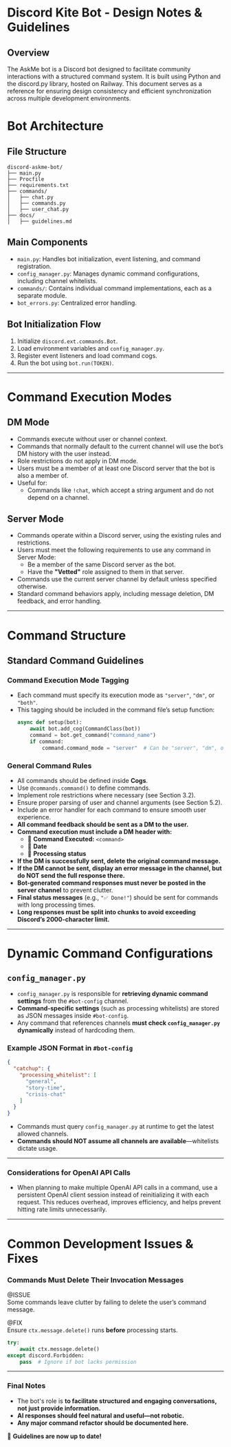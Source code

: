 # Discord Kite Bot - Design Notes & Guidelines

## Overview
The AskMe bot is a Discord bot designed to facilitate community interactions with a structured command system.
It is built using Python and the discord.py library, hosted on Railway. This document serves as a reference for
ensuring design consistency and efficient synchronization across multiple development environments.

# Bot Architecture

## File Structure
```
discord-askme-bot/
├── main.py
├── Procfile
├── requirements.txt
├── commands/
│   ├── chat.py
│   ├── commands.py
│   ├── user_chat.py
├── docs/
│   ├── guidelines.md
```

## Main Components
- `main.py`: Handles bot initialization, event listening, and command registration.
- `config_manager.py`: Manages dynamic command configurations, including channel whitelists.
- `commands/`: Contains individual command implementations, each as a separate module.
- `bot_errors.py`: Centralized error handling.

## Bot Initialization Flow
1. Initialize `discord.ext.commands.Bot`.
2. Load environment variables and `config_manager.py`.
3. Register event listeners and load command cogs.
4. Run the bot using `bot.run(TOKEN)`.

---

# Command Execution Modes

## DM Mode
- Commands execute without user or channel context.
- Commands that normally default to the current channel will use the bot’s DM history with the user instead.
- Role restrictions do not apply in DM mode.
- Users must be a member of at least one Discord server that the bot is also a member of.
- Useful for:
  - Commands like `!chat`, which accept a string argument and do not depend on a channel.

## Server Mode
- Commands operate within a Discord server, using the existing rules and restrictions.
- Users must meet the following requirements to use any command in Server Mode:
  - Be a member of the same Discord server as the bot.
  - Have the **"Vetted"** role assigned to them in that server.
- Commands use the current server channel by default unless specified otherwise.
- Standard command behaviors apply, including message deletion, DM feedback, and error handling.

---

# Command Structure

## Standard Command Guidelines

### Command Execution Mode Tagging
- Each command must specify its execution mode as `"server"`, `"dm"`, or `"both"`.
- This tagging should be included in the command file’s setup function:
  ```python
  async def setup(bot):
      await bot.add_cog(CommandClass(bot))
      command = bot.get_command("command_name")
      if command:
          command.command_mode = "server"  # Can be "server", "dm", or "both"
  ```

### General Command Rules
- All commands should be defined inside **Cogs**.
- Use `@commands.command()` to define commands.
- Implement role restrictions where necessary (see Section 3.2).
- Ensure proper parsing of user and channel arguments (see Section 5.2).
- Include an error handler for each command to ensure smooth user experience.
- **All command feedback should be sent as a DM to the user.**
- **Command execution must include a DM header with:**
  - 📢 **Command Executed:** `<command>`
  - 📅 **Date**
  - 📝 **Processing status**
- **If the DM is successfully sent, delete the original command message.**
- **If the DM cannot be sent, display an error message in the channel, but do NOT send the full response there.**
- **Bot-generated command responses must never be posted in the server channel** to prevent clutter.
- **Final status messages** (e.g., `"✅ Done!"`) should be sent for commands with long processing times.
- **Long responses **must be split into chunks** to avoid exceeding Discord’s 2000-character limit.**
---

# Dynamic Command Configurations

## `config_manager.py`
- `config_manager.py` is responsible for **retrieving dynamic command settings** from the `#bot-config` channel.
- **Command-specific settings** (such as processing whitelists) are stored as JSON messages inside `#bot-config`.
- Any command that references channels **must check `config_manager.py` dynamically** instead of hardcoding them.

### Example JSON Format in `#bot-config`
```json
{
  "catchup": {
    "processing_whitelist": [
      "general",
      "story-time",
      "crisis-chat"
    ]
  }
}
```
- Commands must query `config_manager.py` at runtime to get the latest allowed channels.
- **Commands should NOT assume all channels are available**—whitelists dictate usage.

---

### Considerations for OpenAI API Calls

- When planning to make multiple OpenAI API calls in a command, use a persistent OpenAI client session instead of reinitializing it with each request. This reduces overhead, improves efficiency, and helps prevent hitting rate limits unnecessarily.

---

# Common Development Issues & Fixes

### **Commands Must Delete Their Invocation Messages**
@ISSUE  
Some commands leave clutter by failing to delete the user’s command message.

@FIX  
Ensure `ctx.message.delete()` runs **before** processing starts.  
```python
try:
    await ctx.message.delete()
except discord.Forbidden:
    pass  # Ignore if bot lacks permission
```

---

### **Final Notes**
- The bot's role is **to facilitate structured and engaging conversations, not just provide information.**
- **AI responses should feel natural and useful—not robotic.**
- **Any major command refactor should be documented here.**

🚀 **Guidelines are now up to date!**
